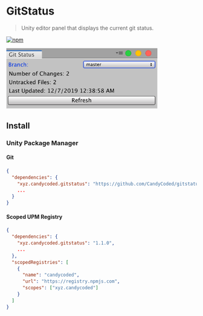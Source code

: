 # GitStatus

> Unity editor panel that displays the current git status.

[![npm](https://img.shields.io/npm/v/xyz.candycoded.gitstatus)](https://www.npmjs.com/package/xyz.candycoded.gitstatus)

<img src="Screenshots/editorpanel.png" width="400">

## Install

### Unity Package Manager

#### Git

```json
{
  "dependencies": {
    "xyz.candycoded.gitstatus": "https://github.com/CandyCoded/gitstatus.git#v1.1.0",
    ...
  }
}
```

#### Scoped UPM Registry

```json
{
  "dependencies": {
    "xyz.candycoded.gitstatus": "1.1.0",
    ...
  },
  "scopedRegistries": [
    {
      "name": "candycoded",
      "url": "https://registry.npmjs.com",
      "scopes": ["xyz.candycoded"]
    }
  ]
}
